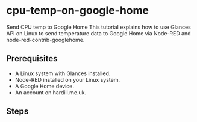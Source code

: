 # cpu-temp-on-google-home
Send CPU temp to Google Home
This tutorial explains how to use Glances API on Linux to send temperature data to Google Home via Node-RED and node-red-contrib-googlehome.

## Prerequisites
- A Linux system with Glances installed.
- Node-RED installed on your Linux system.
- A Google Home device.
- An account on hardill.me.uk.

## Steps
